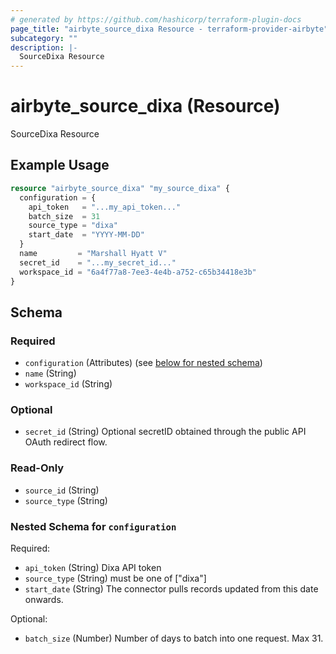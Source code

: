 ```yaml
---
# generated by https://github.com/hashicorp/terraform-plugin-docs
page_title: "airbyte_source_dixa Resource - terraform-provider-airbyte"
subcategory: ""
description: |-
  SourceDixa Resource
---
```


# airbyte_source_dixa (Resource)

SourceDixa Resource

## Example Usage

```terraform
resource "airbyte_source_dixa" "my_source_dixa" {
  configuration = {
    api_token   = "...my_api_token..."
    batch_size  = 31
    source_type = "dixa"
    start_date  = "YYYY-MM-DD"
  }
  name         = "Marshall Hyatt V"
  secret_id    = "...my_secret_id..."
  workspace_id = "6a4f77a8-7ee3-4e4b-a752-c65b34418e3b"
}
```

<!-- schema generated by tfplugindocs -->
## Schema

### Required

- `configuration` (Attributes) (see [below for nested schema](#nestedatt--configuration))
- `name` (String)
- `workspace_id` (String)

### Optional

- `secret_id` (String) Optional secretID obtained through the public API OAuth redirect flow.

### Read-Only

- `source_id` (String)
- `source_type` (String)

<a id="nestedatt--configuration"></a>
### Nested Schema for `configuration`

Required:

- `api_token` (String) Dixa API token
- `source_type` (String) must be one of ["dixa"]
- `start_date` (String) The connector pulls records updated from this date onwards.

Optional:

- `batch_size` (Number) Number of days to batch into one request. Max 31.


